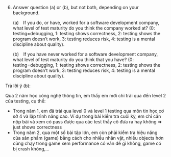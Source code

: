 6. Answer question (a) or (b), but not both, depending on your background. 

    (a) If you do, or have, worked for a software development company, what level of test maturity do you think the company worked at? (0: testing=debugging, 1: testing shows correctness, 2: testing shows the program doesn’t work, 3: testing reduces risk, 4: testing is a mental discipline about quality). 

    (b) If you have never worked for a software development company, what level of test maturity do you think that you have? (0: testing=debugging, 1: testing shows correctness, 2: testing shows the program doesn’t work, 3: testing reduces risk, 4: testing is a mental discipline about quality).

Trả lời ý (b):

Qua 2 năm học công nghệ thông tin, em thấy em mới chỉ trải qua đến level 2 của testing, cụ thể:
- Trong năm 1, em đã trải qua level 0 và level 1 testing qua môn tin học cơ sở 4 và lập trình nâng cao. Ví dụ trong bài kiểm tra cuối kỳ, em chỉ cần nộp bài và xem có pass được qua các test thầy cô đưa ra hay không => just shows correctness
- Trong năm 2, qua một số bài tập lớn, em còn phải kiểm tra hiệu năng của sản phẩm (game) bằng cách cho nhiều nhân vật, nhiều objects hơn cùng chạy trong game xem performance có vấn đề gì không, game có bị crash không,...
